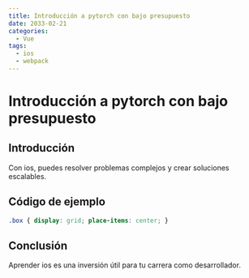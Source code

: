```yaml
---
title: Introducción a pytorch con bajo presupuesto
date: 2033-02-21
categories:
  - Vue
tags:
  - ios
  - webpack
---
```


# Introducción a pytorch con bajo presupuesto

## Introducción

Con ios, puedes resolver problemas complejos y crear soluciones escalables.

## Código de ejemplo

```css
.box { display: grid; place-items: center; }
```

## Conclusión

Aprender ios es una inversión útil para tu carrera como desarrollador.